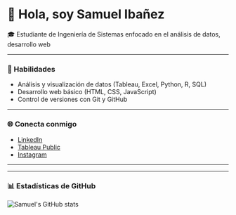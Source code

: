 # 👋 Hola, soy Samuel Ibañez

🎓 Estudiante de Ingeniería de Sistemas enfocado en el análisis de datos, desarrollo web

---

### 🧠 Habilidades
- Análisis y visualización de datos (Tableau, Excel, Python, R, SQL)
- Desarrollo web básico (HTML, CSS, JavaScript)
- Control de versiones con Git y GitHub

---


### 🌐 Conecta conmigo
- [LinkedIn](https://www.linkedin.com/in/samuel-esteban-ibañez-zarate-7a7269376)  
- [Tableau Public](https://public.tableau.com/app/profile/samuel.iba.ez/vizzes)  
- [Instagram](https://instagram.com/samoolp)

---

---

### 📊 Estadísticas de GitHub
![Samuel's GitHub stats](https://github-readme-stats.vercel.app/api?username=s4mooel&show_icons=true&theme=tokyonight)


